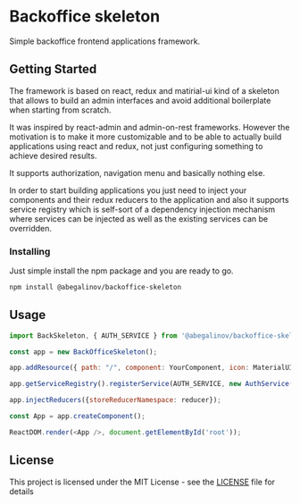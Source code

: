 # Backoffice skeleton
Simple backoffice frontend applications framework.

## Getting Started

The framework is based on react, redux and matirial-ui kind of a skeleton that allows to build an admin interfaces and avoid additional boilerplate when starting from scratch.

It was inspired by react-admin and admin-on-rest frameworks. 
However the motivation is to make it more customizable and to be able to actually build applications using react and redux, not just configuring something to achieve desired results.

It supports authorization, navigation menu and basically nothing else. 

In order to start building applications you just need to inject your components and their redux reducers to the application and also it supports service registry which is self-sort of a dependency injection mechanism where services can be injected as well as the existing services can be overridden.

### Installing

Just simple install the npm package and you are ready to go.

```bash
npm install @abegalinov/backoffice-skeleton
```

## Usage

```javascript
import BackSkeleton, { AUTH_SERVICE } from '@abegalinov/backoffice-skeleton';

const app = new BackOfficeSkeleton();

app.addResource({ path: "/", component: YourComponent, icon: MaterialUIIconComponent, name: "Menu item", title: "Component title" });

app.getServiceRegistry().registerService(AUTH_SERVICE, new AuthService());

app.injectReducers({storeReducerNamespace: reducer});

const App = app.createComponent();

ReactDOM.render(<App />, document.getElementById('root'));
```

## License

This project is licensed under the MIT License - see the [LICENSE](LICENSE) file for details
